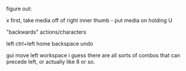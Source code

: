 figure out:

x first, take media off of right inner thumb - put media on holding U


"backwards" actions/characters

left
ctrl+left
home
backspace
undo

gui move left workspace
i guess there are all sorts of combos that can precede left, or actually like 8 or so.





